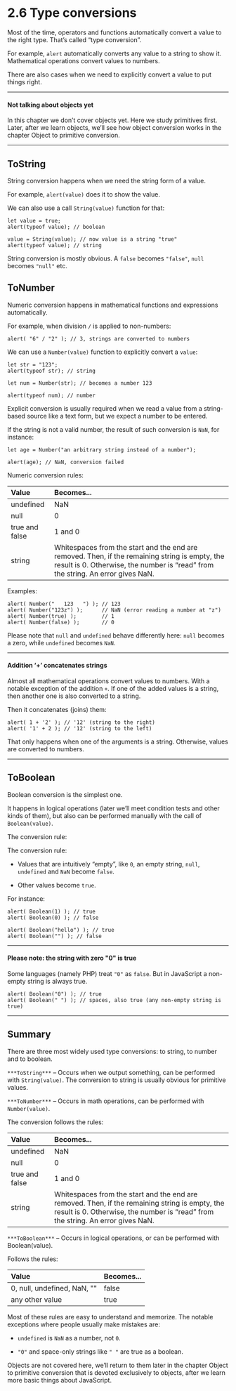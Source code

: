 # 2.6 Type conversions

Most of the time, operators and functions automatically convert a value to the right type. That’s called “type conversion”.

For example, `alert` automatically converts any value to a string to show it. Mathematical operations convert values to numbers.

There are also cases when we need to explicitly convert a value to put things right.

***

#### Not talking about objects yet

In this chapter we don’t cover objects yet. Here we study primitives first. Later, after we learn objects, we’ll see how object conversion works in the chapter Object to primitive conversion.

***

## ToString

String conversion happens when we need the string form of a value.

For example, `alert(value)` does it to show the value.

We can also use a call `String(value)` function for that:

```
let value = true;
alert(typeof value); // boolean

value = String(value); // now value is a string "true"
alert(typeof value); // string
```

String conversion is mostly obvious. A `false` becomes `"false"`, `null` becomes `"null"` etc.

## ToNumber

Numeric conversion happens in mathematical functions and expressions automatically.

For example, when division `/` is applied to non-numbers:

```
alert( "6" / "2" ); // 3, strings are converted to numbers
```

We can use a `Number(value)` function to explicitly convert a `value`:

```
let str = "123";
alert(typeof str); // string

let num = Number(str); // becomes a number 123

alert(typeof num); // number
```

Explicit conversion is usually required when we read a value from a string-based source like a text form, but we expect a number to be entered.

If the string is not a valid number, the result of such conversion is `NaN`, for instance:

```
let age = Number("an arbitrary string instead of a number");

alert(age); // NaN, conversion failed
```

Numeric conversion rules:

| Value            | Becomes...            |
| :--------------- | :-------------------- |
| undefined        | NaN                   |
| null             | 0                     |
| true and false   | 1 and 0               |
| string           | Whitespaces from the start and the end are removed. Then, if the remaining string is empty, the result is 0. Otherwise, the number is “read” from the string. An error gives NaN. |

Examples:

```
alert( Number("   123   ") ); // 123
alert( Number("123z") );      // NaN (error reading a number at "z")
alert( Number(true) );        // 1
alert( Number(false) );       // 0
```

Please note that `null` and `undefined` behave differently here: `null` becomes a zero, while `undefined` becomes `NaN`.

***

#### Addition ‘+’ concatenates strings

Almost all mathematical operations convert values to numbers. With a notable exception of the addition `+`. If one of the added values is a string, then another one is also converted to a string.

Then it concatenates (joins) them:

```
alert( 1 + '2' ); // '12' (string to the right)
alert( '1' + 2 ); // '12' (string to the left)
```

That only happens when one of the arguments is a string. Otherwise, values are converted to numbers.
***

## ToBoolean

Boolean conversion is the simplest one.

It happens in logical operations (later we’ll meet condition tests and other kinds of them), but also can be performed manually with the call of `Boolean(value)`.

The conversion rule:

The conversion rule:

* Values that are intuitively “empty”, like `0`, an empty string, `null`, `undefined` and `NaN` become `false`.

* Other values become `true`.

For instance:

```
alert( Boolean(1) ); // true
alert( Boolean(0) ); // false

alert( Boolean("hello") ); // true
alert( Boolean("") ); // false
```

***

#### Please note: the string with zero "0" is true

Some languages (namely PHP) treat `"0"` as `false`. But in JavaScript a non-empty string is always true.

```
alert( Boolean("0") ); // true
alert( Boolean(" ") ); // spaces, also true (any non-empty string is true)
```

***

## Summary

There are three most widely used type conversions: to string, to number and to boolean.

`***ToString***` – Occurs when we output something, can be performed with `String(value)`. The conversion to string is usually obvious for primitive values.

`***ToNumber***` – Occurs in math operations, can be performed with `Number(value)`.

The conversion follows the rules:

| Value            | Becomes...            |
| :--------------- | :-------------------- |
| undefined        | NaN                   |
| null             | 0                     |
| true and false   | 1 and 0               |
| string           | Whitespaces from the start and the end are removed. Then, if the remaining string is empty, the result is 0. Otherwise, the number is “read” from the string. An error gives NaN. |

`***ToBoolean***` – Occurs in logical operations, or can be performed with Boolean(value).

Follows the rules:

| Value                       | Becomes...            |
| :-------------------------- | :-------------------- |
| 0, null, undefined, NaN, "" | false                 |
| any other value             | true                  |

Most of these rules are easy to understand and memorize. The notable exceptions where people usually make mistakes are:

* `undefined` is `NaN` as a number, not `0`.

* `"0"` and space-only strings like `" "` are true as a boolean.

Objects are not covered here, we’ll return to them later in the chapter Object to primitive conversion that is devoted exclusively to objects, after we learn more basic things about JavaScript.
